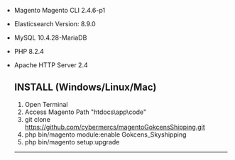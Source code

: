 - Magento Magento CLI 2.4.6-p1
- Elasticsearch Version: 8.9.0
- MySQL 10.4.28-MariaDB
- PHP 8.2.4
- Apache HTTP Server 2.4

  INSTALL (Windows/Linux/Mac)
  ---------------------------------------------------
  1) Open Terminal
  2) Access Magento Path "htdocs\app\code"
  3) git clone https://github.com/cybermercs/magentoGokcensShipping.git
  4) php bin/magento module:enable Gokcens_Skyshipping
  5) php bin/magento setup:upgrade

  ---------------------------------------------------

  
